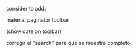 consider to add:

material paginator
toolbar

(show date on toolbar)

corregir el "search" para que se muestre completo